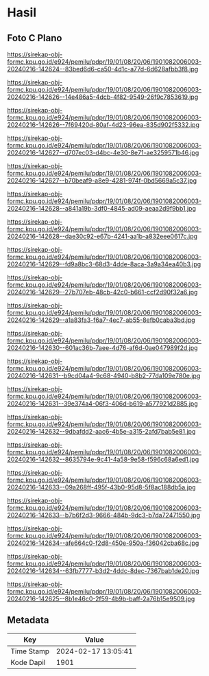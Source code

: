 # Hasil

## Foto C Plano

https://sirekap-obj-formc.kpu.go.id/e924/pemilu/pdpr/19/01/08/20/06/1901082006003-20240216-142624--83bed6d6-ca50-4d1c-a77d-6d628afbb3f8.jpg

https://sirekap-obj-formc.kpu.go.id/e924/pemilu/pdpr/19/01/08/20/06/1901082006003-20240216-142626--14e486a5-4dcb-4f82-9549-26f9c7853619.jpg

https://sirekap-obj-formc.kpu.go.id/e924/pemilu/pdpr/19/01/08/20/06/1901082006003-20240216-142626--7f69420d-80af-4d23-96ea-835d902f5332.jpg

https://sirekap-obj-formc.kpu.go.id/e924/pemilu/pdpr/19/01/08/20/06/1901082006003-20240216-142627--d707ec03-d4bc-4e30-8e71-ae3259571b46.jpg

https://sirekap-obj-formc.kpu.go.id/e924/pemilu/pdpr/19/01/08/20/06/1901082006003-20240216-142627--b70beaf9-a8e9-4281-974f-0bd5669a5c37.jpg

https://sirekap-obj-formc.kpu.go.id/e924/pemilu/pdpr/19/01/08/20/06/1901082006003-20240216-142628--a841a19b-3df0-4845-ad09-aeaa2d9f9bb1.jpg

https://sirekap-obj-formc.kpu.go.id/e924/pemilu/pdpr/19/01/08/20/06/1901082006003-20240216-142628--dae30c92-e67b-4241-aa1b-a832eee0617c.jpg

https://sirekap-obj-formc.kpu.go.id/e924/pemilu/pdpr/19/01/08/20/06/1901082006003-20240216-142629--fd9a8bc3-68d3-4dde-8aca-3a9a34ea40b3.jpg

https://sirekap-obj-formc.kpu.go.id/e924/pemilu/pdpr/19/01/08/20/06/1901082006003-20240216-142629--27b707eb-48cb-42c0-b661-ccf2d90f32a6.jpg

https://sirekap-obj-formc.kpu.go.id/e924/pemilu/pdpr/19/01/08/20/06/1901082006003-20240216-142629--a1a83fa3-f6a7-4ec7-ab55-8efb0caba3bd.jpg

https://sirekap-obj-formc.kpu.go.id/e924/pemilu/pdpr/19/01/08/20/06/1901082006003-20240216-142630--601ac36b-7aee-4d76-af6d-0ae047989f2d.jpg

https://sirekap-obj-formc.kpu.go.id/e924/pemilu/pdpr/19/01/08/20/06/1901082006003-20240216-142631--b9cd04a4-9c68-4940-b8b2-77da109e780e.jpg

https://sirekap-obj-formc.kpu.go.id/e924/pemilu/pdpr/19/01/08/20/06/1901082006003-20240216-142631--39e374a4-06f3-406d-b619-a577921d2885.jpg

https://sirekap-obj-formc.kpu.go.id/e924/pemilu/pdpr/19/01/08/20/06/1901082006003-20240216-142632--9dbafdd2-aac6-4b5e-a315-2afd7bab5e81.jpg

https://sirekap-obj-formc.kpu.go.id/e924/pemilu/pdpr/19/01/08/20/06/1901082006003-20240216-142632--8635794e-9c41-4a58-9e58-f596c68a6ed1.jpg

https://sirekap-obj-formc.kpu.go.id/e924/pemilu/pdpr/19/01/08/20/06/1901082006003-20240216-142633--09a268ff-495f-43b0-95d8-5f8ac188db5a.jpg

https://sirekap-obj-formc.kpu.go.id/e924/pemilu/pdpr/19/01/08/20/06/1901082006003-20240216-142633--b7b6f2d3-9666-484b-9dc3-b7da72471550.jpg

https://sirekap-obj-formc.kpu.go.id/e924/pemilu/pdpr/19/01/08/20/06/1901082006003-20240216-142634--afe664c0-f2d8-450e-950a-f36042cba68c.jpg

https://sirekap-obj-formc.kpu.go.id/e924/pemilu/pdpr/19/01/08/20/06/1901082006003-20240216-142634--63fb7777-b3d2-4ddc-8dec-7367bab1de20.jpg

https://sirekap-obj-formc.kpu.go.id/e924/pemilu/pdpr/19/01/08/20/06/1901082006003-20240216-142625--8b1e46c0-2f59-4b9b-baff-2a76b15e9509.jpg


## Metadata

| Key        | Value               |
| ---------- | ------------------- |
| Time Stamp | 2024-02-17 13:05:41 |
| Kode Dapil | 1901                |



